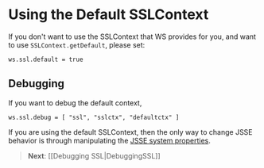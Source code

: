 # Using the Default SSLContext

If you don't want to use the SSLContext that WS provides for you, and want to use `SSLContext.getDefault`, please set:

```
ws.ssl.default = true
```

## Debugging

If you want to debug the default context, 

```
ws.ssl.debug = [ "ssl", "sslctx", "defaultctx" ]
```

If you are using the default SSLContext, then the only way to change JSSE behavior is through manipulating the [JSSE system properties](http://docs.oracle.com/javase/7/docs/technotes/guides/security/jsse/JSSERefGuide.html#Customization).

> **Next**:  [[Debugging SSL|DebuggingSSL]]
